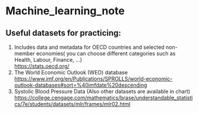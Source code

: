 # Machine_learning_note
## Useful datasets for practicing:
1. Includes data and metadata for OECD countries and selected non-member economies( you can choose different categories such as Health, Labour, Finance, ...)<br>
https://stats.oecd.org/  <br>
2. The World Economic Outlook (WEO) database <br>
https://www.imf.org/en/Publications/SPROLLS/world-economic-outlook-databases#sort=%40imfdate%20descending <br>
3. Systolic Blood Pressure Data (Also other datasets are available in chart) <br>
https://college.cengage.com/mathematics/brase/understandable_statistics/7e/students/datasets/mlr/frames/mlr02.html <br>
